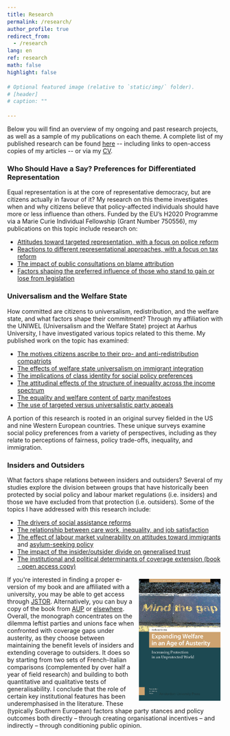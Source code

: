 ```yaml
---
title: Research
permalink: /research/
author_profile: true
redirect_from:
  - /research
lang: en
ref: research
math: false
highlight: false

# Optional featured image (relative to `static/img/` folder).
# [header]
# caption: ""

---
```


Below you will find an overview of my ongoing and past research projects, as well as a sample of my publications on each theme. A complete list of my published research can be found [here](https://anthonykevins.github.io/publications/) -- including links to open-access copies of my articles -- or via my [CV](https://anthonykevins.github.io/files/CV.pdf).

### Who Should Have a Say? Preferences for Differentiated Representation

Equal representation is at the core of representative democracy, but are citizens actually in favour of it? My research on this theme investigates when and why citizens believe that policy-affected individuals should have more or less influence than others. Funded by the EU’s H2020 Programme via a Marie Curie Individual Fellowship (Grant Number 750556), my publications on this topic include research on:

-   [Attitudes toward targeted representation, with a focus on police reform](https://onlinelibrary.wiley.com/doi/epdf/10.1111/pops.12688) 
-   [Reactions to different representational approaches, with a focus on tax reform](https://journals.sagepub.com/doi/pdf/10.1177/0032321720956327)
-   [The impact of public consultations on blame attribution](https://doi.org/10.1007/s11109-021-09751-5)
-   [Factors shaping the preferred influence of those who stand to gain or lose from legislation](https://doi.org/10.1093/ijpor/edac035)

### Universalism and the Welfare State

How committed are citizens to universalism, redistribution, and the welfare state, and what factors shape their commitment? Through my  affiliation with the UNIWEL (Universalism and the Welfare State) project at Aarhus University, I have investigated various topics related to this theme. My published work on the topic has examined:

-   [The motives citizens ascribe to their pro- and anti-redistribution compatriots](https://www.cambridge.org/core/services/aop-cambridge-core/content/view/D2DC2B5761B7474254AB8BEC75CF9B0D/S0047279419000175a.pdf/motive_attribution_and_the_moral_politics_of_the_welfare_state.pdf)
-   [The effects of welfare state universalism on immigrant integration](https://repository.lboro.ac.uk/articles/journal_contribution/The_effects_of_welfare_state_universalism_on_migrant_integration/9976226)
-   [The implications of class identity for social policy preferences](https://repository.lboro.ac.uk/articles/journal_contribution/The_illusion_of_class_in_welfare_state_politics_/9976223)
-   [The attitudinal effects of the structure of inequality across the income spectrum](https://repository.lboro.ac.uk/articles/journal_contribution/Yardsticks_of_inequality_Preferences_for_redistribution_in_advanced_democracies/9976232)
-   [The equality and welfare content of party manifestoes](https://repository.lboro.ac.uk/articles/journal_contribution/Peeping_at_the_corpus_What_is_really_going_on_behind_the_equality_and_welfare_items_of_the_Manifesto_project_/9976253)
-   [The use of targeted versus universalistic party appeals](https://repository.lboro.ac.uk/articles/journal_contribution/Political_parties_and_social_groups_New_perspectives_and_data_on_group_and_policy_appeals/11628444)


A portion of this research is rooted in an original survey fielded in the US and nine Western European countries. These unique surveys examine social policy preferences from a variety of perspectives, including as they relate to perceptions of fairness, policy trade-offs, inequality, and immigration.

### Insiders and Outsiders

What factors shape relations between insiders and outsiders? Several of my studies explore the division between groups that have historically been protected by social policy and labour market regulations (i.e. insiders) and those we have excluded from that protection (i.e. outsiders). Some of the topics I have addressed with this research include:

-   [The drivers of social assistance reforms](https://repository.lboro.ac.uk/articles/journal_contribution/Political_actors_public_opinion_and_the_extension_of_welfare_coverage/9976259)
-   [The relationship between care work, inequality, and job satisfaction](https://repository.lboro.ac.uk/articles/journal_contribution/Bonus_or_burden_Care_work_inequality_and_job_satisfaction_in_eighteen_European_countries/9976268)
-   [The effect of labour market vulnerability on attitudes toward immigrants](https://repository.lboro.ac.uk/articles/journal_contribution/Immigrant_sentiment_and_labour_market_vulnerability_economic_perceptions_of_immigration_in_dualized_labour_markets/9976301) and [asylum-seeking policy](https://anthonykevins.github.io/files/Asylum_Seekers.pdf)
-   [The impact of the insider/outsider divide on generalised trust](https://repository.lboro.ac.uk/articles/journal_contribution/Dualized_trust_risk_social_trust_and_the_welfare_state/9976265)
-   [The institutional and political determinants of coverage extension (book - open access copy)](https://repository.lboro.ac.uk/articles/book/Expanding_welfare_in_an_age_of_austerity_Increasing_protection_in_an_unprotected_world/9994709) 


<a href="https://www.jstor.org/stable/j.ctt20krz5m"> <img style="float: right; margin-right: 7px; margin-left: 7px; margin-top: 7px; margin-bottom: 0px;" src="cover.jpg" alt="" width="190"></a>
If you're interested in finding a proper e-version of my book and are affiliated with a university, you may be able to get access through [JSTOR](https://www.jstor.org/stable/j.ctt20krz5m). Alternatively, you can buy a copy of the book from [AUP](https://www.aup.nl/en/book/9789462980211/expanding-welfare-in-an-age-of-austerity) or [elsewhere](https://smile.amazon.com/Expanding-Welfare-Age-Austerity-Unprotected/dp/9462980217). Overall, the monograph concentrates on the dilemma leftist parties and unions face when confronted with coverage gaps under austerity, as they choose between maintaining the benefit levels of insiders and extending coverage to outsiders. It does so by starting from two sets of French-Italian comparisons (complemented by over half a year of field research) and building to both quantitative and qualitative tests of generalisability. I conclude that the role of certain key institutional features has been underemphasised in the literature. These (typically Southern European) factors shape party stances and policy outcomes both directly – through creating organisational incentives – and indirectly – through conditioning public opinion. 

